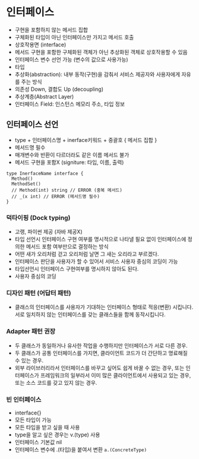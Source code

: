 # 인터페이스
- 구현을 포함하지 않는 메서드 집합
- 구체화된 타입이 아닌 인터페이스만 가지고 메서드 호출
- 상호작용면 (interface)
- 메서드 구현을 포함한 구체화된 객체가 아닌 추상화된 객체로 상호작용할 수 있음
- 인터페이스 변수 선언 가능 (변수의 값으로 사용가능)
- 타입
- 추상화(abstraction): 내부 동작(구현)을 감춰서 서비스 제공자와 사용자에게 자유를 주는 방식
- 의존성 Down, 결합도 Up (decoupling)
- 추상계층(Abstract Layer)
- 인터페이스 Field: 인스턴스 메모리 주소, 타입 정보

## 인터페이스 선언
- type + 인터페이스명 + inerface키워드 + 중괄호 { 메서드 집합 }
- 메서드명 필수
- 매개변수와 반환이 다르더라도 같은 이름 메서드 불가
- 메서드 구현을 포함X (signiture: 타입, 이름, 출력)

```
type InerfaceName interface {
  Method()
  MethodSet()
  // Method(int) string // ERROR (중복 메서드)
  // _(x int) // ERROR (메서드명 필수)
}
```

### 덕타이핑 (Dock typing)
- 고랭, 파이썬 제공 (자바 제공X)
- 타입 선언시 인터페이스 구현 여부를 명시적으로 나타낼 필요 없이 인터페이스에 정의한 메서드 포함 여부만으로 결정하는 방식 
- 어떤 새가 오리처럼 걷고 오리처럼 날면 그 새는 오리라고 부르겠다.
- 인터페이스 판단을 사용자가 할 수 있어서 서비스 사용자 중심의 코딩이 가능
- 타입선언시 인터페이스 구현여부를 명시하지 않아도 된다.
- 사용자 중심의 코딩


### 디자인 패턴 (어답터 패턴)
- 클래스의 인터페이스를 사용자가 기대하는 인터페이스 형태로 적응(변환) 시킵니다. 서로 일치하지 않는 인터페이스를 갖는 클래스들을 함께 동작시킵니다.

### Adapter 패턴 권장
- 두 클래스가 동일하거나 유사한 작업을 수행하지만 인터페이스가 서로 다른 경우.
- 두 클래스가 공통 인터페이스를 가지면, 클라이언트 코드가 더 간단하고 명료해질 수 있는 경우.
- 외부 라이브러리라서 인터페이스를 바꾸고 싶어도 쉽게 바꿀 수 없는 경우, 또는 인터페이스가 프레임워크의 일부라서 이미 많은 클라이언트에서 사용되고 있는 경우, 또는 소스 코드를 갖고 있지 않는 경우.

### 빈 인터페이스
- interface{}
- 모든 타입이 가능
- 모든 타입을 받고 싶을 때 사용
- type을 알고 싶은 경우는 v.(type) 사용
- 인터페이스 기본값 nil
- 인터페이스 변수에 .(타입)을 붙여서 변환 `a.(ConcreteType)`